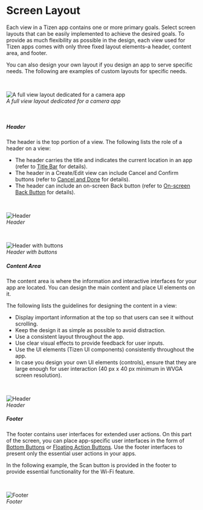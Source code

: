 ﻿# Screen Layout

Each view in a Tizen app contains one or more primary goals. Select screen layouts that can be easily implemented to achieve the desired goals. To provide as much flexibility as possible in the design, each view used for Tizen apps comes with only three fixed layout elements–a header, content area, and footer.

You can also design your own layout if you design an app to serve specific needs. The following are examples of custom layouts for specific needs.

 



![A full view layout dedicated for a camera app](media/4.6_.png)<br>
*A full view layout dedicated for a camera app*



 

##### Header

The header is the top portion of a view. The following lists the role of a header on a view:

-   The header carries the title and indicates the current location in an app (refer to [Title Bar](../ui-components/navigation-elements.md#title_) for details).
-   The header in a Create/Edit view can include Cancel and Confirm buttons (refer to [Cancel and Done](navigation-design.md#cancelAndDone) for details).
-   The header can include an on-screen Back button (refer to [On-screen Back Button](navigation-design.md) for details).

 



![Header](media/4.6.1_a.png)  
*Header*



 


![Header with buttons](media/4.6.1_b_.png)  
*Header with buttons*



##### Content Area

The content area is where the information and interactive interfaces for your app are located. You can design the main content and place UI elements on it.

The following lists the guidelines for designing the content in a view:

-   Display important information at the top so that users can see it without scrolling.
-   Keep the design it as simple as possible to avoid distraction.
-   Use a consistent layout throughout the app.
-   Use clear visual effects to provide feedback for user inputs.
-   Use the UI elements (Tizen UI components) consistently throughout the app.
-   In case you design your own UI elements (controls), ensure that they are large enough for user interaction (40 px x 40 px minimum in WVGA screen resolution).

 


![Header](media/4.6.2.png)  
*Header*



##### Footer

The footer contains user interfaces for extended user actions. On this part of the screen, you can place app-specific user interfaces in the form of [Bottom Buttons](../ui-components/user-input-components.md#bottom_) or [Floating Action Buttons](../ui-components/assist-views.md#floating_). Use the footer interfaces to present only the essential user actions in your apps.

In the following example, the Scan button is provided in the footer to provide essential functionality for the Wi-Fi feature.

 



![Footer](media/4.6.3.png)  
*Footer*
